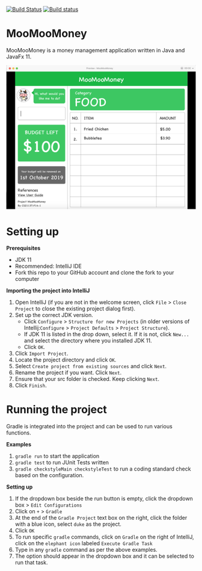 [![Build Status](https://travis-ci.org/AY1920S1-CS2113T-F14-1/main.svg?branch=master)](https://travis-ci.org/AY1920S1-CS2113T-F14-1/main)  [![Build status](https://ci.appveyor.com/api/projects/status/smfjdes9c0yy98vi?svg=true)](https://ci.appveyor.com/project/Greatnest/main-7vh7t)

# MooMooMoney
MooMooMoney is a money management application written in Java and JavaFx 11.

![Alt text](docs/images/Ui.png?raw=true "Ui Mockup")


# Setting up

**Prerequisites**

* JDK 11
* Recommended: IntelliJ IDE
* Fork this repo to your GitHub account and clone the fork to your computer

**Importing the project into IntelliJ**

1. Open IntelliJ (if you are not in the welcome screen, click `File` > `Close Project` to close the existing project dialog first).
1. Set up the correct JDK version.
   * Click `Configure` > `Structure for new Projects` (in older versions of Intellij:`Configure` > `Project Defaults` > `Project Structure`).
   * If JDK 11 is listed in the drop down, select it. If it is not, click `New...` and select the directory where you installed JDK 11.
   * Click `OK`.
1. Click `Import Project`.
1. Locate the project directory and click `OK`.
1. Select `Create project from existing sources` and click `Next`.
1. Rename the project if you want. Click `Next`.
1. Ensure that your src folder is checked. Keep clicking `Next`.
1. Click `Finish`.

# Running the project
Gradle is integrated into the project and can be used to run various functions.

**Examples**
1. `gradle run` to start the application
1. `gradle test` to run JUnit Tests written
1. `gradle checkstyleMain checkstyleTest` to run a coding standard check based on the configuration.

**Setting up**
1. If the dropdown box beside the run button is empty, click the dropdown box > `Edit Configurations`  
1. Click on `+` > `Gradle`
1. At the end of the `Gradle Project` text box on the right, click the folder with a blue icon, select `duke` as the project.
1. Click `OK`
1. To run specific `gradle` commands, click on `Gradle` on the right of IntelliJ, click on the `elephant icon` labeled `Execute Gradle Task`
1. Type in any `gradle` command as per the above examples.
1. The option should appear in the dropdown box and it can be selected to run that task.
